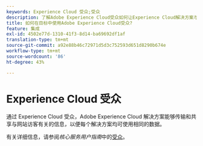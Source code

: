 ```yaml
---
keywords: Experience Cloud 受众;受众
description: 了解Adobe Experience Cloud受众如何让Experience Cloud解决方案与其他Adobe解决方案通信和共享有关网站访客的信息。
title: 如何在目标中使用Adobe Experience Cloud受众?
feature: 集成
exl-id: 4502e77d-1310-41f3-8d14-ba69692df1af
translation-type: tm+mt
source-git-commit: a92e88b46c72971d5d3c752593d651d8290b674e
workflow-type: tm+mt
source-wordcount: '86'
ht-degree: 43%

---
```


# Experience Cloud 受众

通过 Experience Cloud 受众，Adobe Experience Cloud 解决方案能够传输和共享与网站访客有关的信息，以便每个解决方案均可使用相同的数据。

有关详细信息，请参阅&#x200B;*核心服务用户指南*&#x200B;中的[受众](https://experienceleague.adobe.com/docs/core-services/interface/audiences/audience-library.html)。
